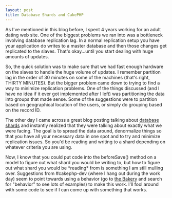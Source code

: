 ```yaml
--- 
layout: post
title: Database Shards and CakePHP
---
```

<p>As I've mentioned in this blog before, I spent 4 years working for an adult dating web site.  One of the biggest problems we ran into was a bottleneck involving database replication lag.  In a normal replication setup you have your application do writes to a master database and then those changes get replicated to the slaves.  That's okay...until you start dealing with huge amounts of updates.</p>
<p>
So, the quick solution was to make sure that we had fast enough hardware on the slaves to handle the huge volume of updates.  I remember partition lag in the order of 30 minutes on some of the machines (that's right, THIRTY MINUTES).  But the bigger problem came down to trying to find a way to minimize replication problems.  One of the things discussed (and I have no idea if it ever got implemented after I left) was partitioning the data into groups that made sense.  Some of the suggestions were to partition based on geographical location of the users, or simply do grouping based on the record ID.</p>
<p>
The other day I came across a great blog posting talking about <a href='http://highscalability.com/unorthodox-approach-database-design-coming-shard'>database shards</a> and instantly realized that they were talking about exactly what we were facing.  The goal is to spread the data around, denormalize things so that you have all your necessary data in one spot and to try and minimize replication issues.  So you'd be reading and writing to a shard depending on whatever criteria you are using.</p>
<p>Now, I know that you could put code into the beforeSave() method on a model to figure out what shard you would be writing to, but how to figure out what shard you would be *reading* from is something I am still mulling over.  Suggestions from #cakephp-dev (where I hang out during the work day) seem to point towards using a behavior (go to <a href="http://bakery.cakephp.org">the Bakery</a> and search for "behavior" to see lots of examples) to make this work.  I'll fool around with some code to see if I can come up with something that works.
</p>
